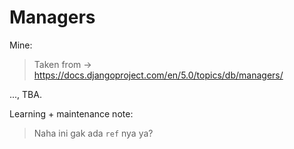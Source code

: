 # Managers

Mine:
> Taken from -> <https://docs.djangoproject.com/en/5.0/topics/db/managers/>

..., TBA.

Learning + maintenance note:
> Naha ini gak ada `ref` nya ya?
